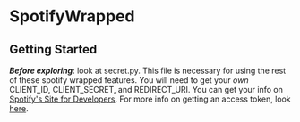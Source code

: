 # SpotifyWrapped


## Getting Started
_**Before exploring**_: look at secret.py. This file is necessary for using the rest of these spotify wrapped features. You will need to get your *own* CLIENT_ID, CLIENT_SECRET, and REDIRECT_URI. You can get your info on [Spotify's Site for Developers](https://developer.spotify.com/). For more info on getting an access token, look [here](https://developer.spotify.com/documentation/web-api/tutorials/getting-started#request-an-access-token).

